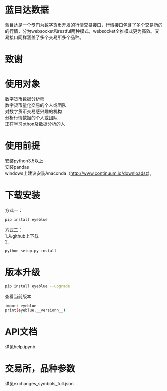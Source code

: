 # 蓝目达数据
蓝目达是一个专门为数字货币开发的行情交易接口，行情接口包含了多个交易所的的行情，分为websocket和restful两种模式，websocket全推模式更为高效。交易接口同样涵盖了多个交易所多个品种。

# 致谢

# 使用对象 
数字货币数据分析师\
数字货币量化交易的个人或团队\
对数字货币交易感兴趣的机构\
分析行情数据的个人或团队\
正在学习pthon及数据分析的人


# 使用前提
安装python3.5以上\
安装pandas\
windows上建议安装Anaconda（http://www.continuum.io/downloadsz)。


# 下载安装
方式一：
```bash
pip install eyeblue
```
方式二：\
1.从github上下载\
2.
```bash
python setup.py install
```

# 版本升级
```bash
pip install eyeblue --upgrade
```
查看当前版本

```bash
import eyeblue
print(eyeblue.__versionn__)
```



# API文档

详见help.ipynb

# 交易所，品种参数

详见exchanges_symbols_full.json
